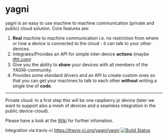 yagni
=====

yagni is an easy to use machine to machine communication (private and public) cloud solution. Core features are:

1. **Real** machine to machine communication i.e. no restriction from where or how a device is connected to the cloud - it can talk to your other devices.
2. Integrates/Provides an API for simple inter-device **actions** (maybe [ifttt.com](http://ifttt.com))
3. Give you the ability to **share** your devices with all members of the YAGNI-community.
4. Provides some standard drivers and an API to create custom ones so that you can get your machines to talk to each other **without** writing a single line of **code**.


***
Private cloud: In a first step this will be one raspberry pi device (later we want to support also a mesh of devices and a seamless integration in the public device-cloud).

Please have a look at the [Wiki](https://github.com/yagni/yagni/wiki/Documentation-Contents) for further infomation.

Integration via travis-ci https://travis-ci.org/yagni/yagni
[![Build Status](https://travis-ci.org/yagni/yagni.png?branch=master)](https://travis-ci.org/yagni/yagni)
